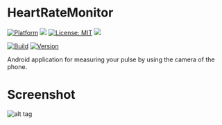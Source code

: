 # HeartRateMonitor

[![Platform](https://img.shields.io/badge/platform-Android-blue.svg)](https://www.android.com)
<a target="_blank" href="https://android-arsenal.com/api?level=21" title="API21+"><img src="https://img.shields.io/badge/API-21+-blue.svg" /></a>
[![License: MIT](https://img.shields.io/badge/License-MIT-blue.svg)](https://opensource.org/licenses/MIT)
<a target="_blank" href="https://www.paypal.me/GuepardoApps" title="Donate using PayPal"><img src="https://img.shields.io/badge/paypal-donate-blue.svg" /></a>

[![Build](https://img.shields.io/badge/build-success-green.svg)](https://github.com/GuepardoApps/HeartRateMonitor/blob/master/release)
[![Version](https://img.shields.io/badge/version-v0.2.1.170823-blue.svg)](https://github.com/GuepardoApps/HeartRateMonitor/blob/master/release)

Android application for measuring your pulse by using the camera of the phone.

# Screenshot

![alt tag](https://github.com/GuepardoApps/HeartRateMonitor/blob/master/screenshots/img001.png)
